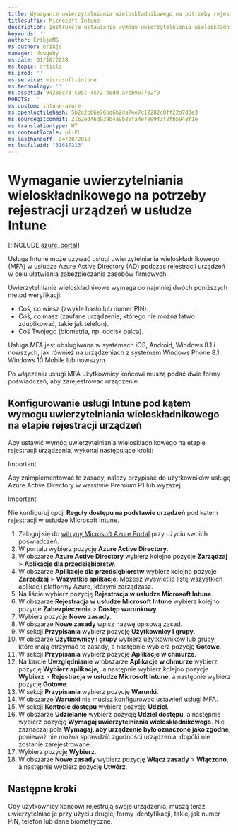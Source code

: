 ```yaml
---
title: Wymaganie uwierzytelniania wieloskładnikowego na potrzeby rejestracji urządzeń w usłudze Intune
titlesuffix: Microsoft Intune
description: Instrukcje ustawiania wymogu uwierzytelniania wieloskładnikowego w usłudze Azure AD do celów rejestracji urządzeń w usłudze Intune.
keywords: ''
author: ErikjeMS
ms.author: erikje
manager: dougeby
ms.date: 01/10/2018
ms.topic: article
ms.prod: ''
ms.service: microsoft-intune
ms.technology: ''
ms.assetid: 94280c73-c05c-4e72-b0dd-a7cb997782f9
ROBOTS: ''
ms.custom: intune-azure
ms.openlocfilehash: 5b2c2bb6e76bd6b2da7ee7c12282c0ff22d7d3e3
ms.sourcegitcommit: 2162ed46d939b4a9b85fa4e7e9943f2fb5948f1e
ms.translationtype: HT
ms.contentlocale: pl-PL
ms.lasthandoff: 04/20/2018
ms.locfileid: "31617213"
---
```

# <a name="require-multi-factor-authentication-for-intune-device-enrollments"></a>Wymaganie uwierzytelniania wieloskładnikowego na potrzeby rejestracji urządzeń w usłudze Intune

[!INCLUDE [azure_portal](./includes/azure_portal.md)]

Usługa Intune może używać usługi uwierzytelniania wieloskładnikowego (MFA) w usłudze Azure Active Directory (AD) podczas rejestracji urządzeń w celu ułatwienia zabezpieczania zasobów firmowych.

Uwierzytelnianie wieloskładnikowe wymaga co najmniej dwóch poniższych metod weryfikacji:

- Coś, co wiesz (zwykle hasło lub numer PIN).
- Coś, co masz (zaufane urządzenie, którego nie można łatwo zduplikować, takie jak telefon).
- Coś Twojego (biometria, np. odcisk palca).

Usługa MFA jest obsługiwana w systemach iOS, Android, Windows 8.1 i nowszych, jak również na urządzeniach z systemem Windows Phone 8.1 Windows 10 Mobile lub nowszym.

Po włączeniu usługi MFA użytkownicy końcowi muszą podać dwie formy poświadczeń, aby zarejestrować urządzenie.

## <a name="configure-intune-to-require-multi-factor-authentication-at-device-enrollment"></a>Konfigurowanie usługi Intune pod kątem wymogu uwierzytelniania wieloskładnikowego na etapie rejestracji urządzeń

Aby ustawić wymóg uwierzytelniania wieloskładnikowego na etapie rejestracji urządzenia, wykonaj następujące kroki:

>[!Important]
>Aby zaimplementować te zasady, należy przypisać do użytkowników usługę Azure Active Directory w warstwie Premium P1 lub wyższej.

>[!Important]
>Nie konfiguruj opcji **Reguły dostępu na podstawie urządzeń** pod kątem rejestracji w usłudze Microsoft Intune.

1. Zaloguj się do [witryny Microsoft Azure Portal](https://portal.azure.com) przy użyciu swoich poświadczeń.
2. W portalu wybierz pozycję **Azure Active Directory**.
2. W obszarze **Azure Active Directory** wybierz kolejno pozycje **Zarządzaj** > **Aplikacje dla przedsiębiorstw**.
3. W obszarze **Aplikacje dla przedsiębiorstw** wybierz kolejno pozycje **Zarządzaj** > **Wszystkie aplikacje**. Możesz wyświetlić listę wszystkich aplikacji platformy Azure, którymi zarządzasz.
3. Na liście wybierz pozycję **Rejestracja w usłudze Microsoft Intune**.
4. W obszarze **Rejestracja w usłudze Microsoft Intune** wybierz kolejno pozycje **Zabezpieczenia** > **Dostęp warunkowy**.
5. Wybierz pozycję **Nowe zasady**.
6. W obszarze **Nowe zasady** wpisz nazwę opisową zasad.
7. W sekcji **Przypisania** wybierz pozycję **Użytkownicy i grupy**.
8. W obszarze **Użytkownicy i grupy** wybierz użytkowników lub grupy, które mają otrzymać te zasady, a następnie wybierz pozycję **Gotowe**.
9. W sekcji **Przypisania** wybierz pozycję **Aplikacje w chmurze**.
10. Na karcie **Uwzględnianie** w obszarze **Aplikacje w chmurze** wybierz pozycję **Wybierz aplikacje,**, a następnie wybierz kolejno pozycje **Wybierz** > **Rejestracja w usłudze Microsoft Intune**, a następnie wybierz pozycję **Gotowe**.
11. W sekcji **Przypisania** wybierz pozycję **Warunki**.
12. W obszarze **Warunki** nie musisz konfigurować ustawień usługi MFA.
13. W sekcji **Kontrole dostępu** wybierz pozycję **Udziel**.
14. W obszarze **Udzielanie** wybierz pozycję **Udziel dostępu**, a następnie wybierz pozycję **Wymagaj uwierzytelniania wieloskładnikowego**.
    Nie zaznaczaj pola **Wymagaj, aby urządzenie było oznaczone jako zgodne**, ponieważ nie można sprawdzić zgodności urządzenia, dopóki nie zostanie zarejestrowane.
15. Wybierz pozycję **Wybierz**.
16. W obszarze **Nowe zasady** wybierz pozycję **Włącz zasady** > **Włączono**, a następnie wybierz pozycję **Utwórz**.



## <a name="next-steps"></a>Następne kroki

Gdy użytkownicy końcowi rejestrują swoje urządzenia, muszą teraz uwierzytelniać je przy użyciu drugiej formy identyfikacji, takiej jak numer PIN, telefon lub dane biometryczne.
